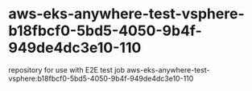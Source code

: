 # aws-eks-anywhere-test-vsphere-b18fbcf0-5bd5-4050-9b4f-949de4dc3e10-110
repository for use with E2E test job aws-eks-anywhere-test-vsphere:b18fbcf0-5bd5-4050-9b4f-949de4dc3e10-110
